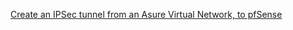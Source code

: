 [Create an IPSec tunnel from an Asure Virtual Network, to pfSense](https://stochastixyz.github.io/AzureIPSecTOpfSense/AzureIPSecTOpfSense)

